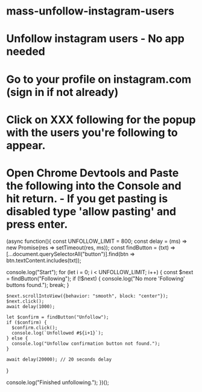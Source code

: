 # mass-unfollow-instagram-users
# Unfollow instagram users - No app needed

# Go to your profile on instagram.com (sign in if not already)
# Click on XXX following for the popup with the users you're following to appear.
# Open Chrome Devtools and Paste the following into the Console and hit return. - If you get pasting is disabled type 'allow pasting' and press enter.

(async function(){
  const UNFOLLOW_LIMIT = 800;
  const delay = (ms) => new Promise(res => setTimeout(res, ms));
  const findButton = (txt) => [...document.querySelectorAll("button")].find(btn => btn.textContent.includes(txt));

  console.log("Start");
  for (let i = 0; i < UNFOLLOW_LIMIT; i++) {
    const $next = findButton("Following");
    if (!$next) {
      console.log("No more 'Following' buttons found.");
      break;
    }
    
    $next.scrollIntoView({behavior: "smooth", block: "center"});
    $next.click();
    await delay(1000);

    let $confirm = findButton("Unfollow");
    if ($confirm) {
      $confirm.click();
      console.log(`Unfollowed #${i+1}`);
    } else {
      console.log("Unfollow confirmation button not found.");
    }

    await delay(20000); // 20 seconds delay
  }

  console.log("Finished unfollowing.");
})();
